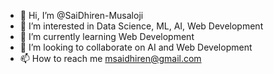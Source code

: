 - 👋 Hi, I’m @SaiDhiren-Musaloji
- 👀 I’m interested in Data Science, ML, AI, Web Development
- 🌱 I’m currently learning Web Development
- 💞️ I’m looking to collaborate on AI and Web Development
- 📫 How to reach me msaidhiren@gmail.com

<!---
SaiDhiren-Musaloji/SaiDhiren-Musaloji is a ✨ special ✨ repository because its `README.md` (this file) appears on your GitHub profile.
You can click the Preview link to take a look at your changes.
--->
